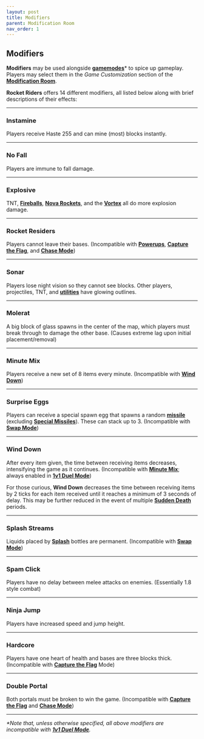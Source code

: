 ```yaml
---
layout: post
title: Modifiers
parent: Modification Room
nav_order: 1
---
```

**Modifiers**
---

**Modifiers** may be used alongside **[gamemodes](https://zeroniaserver.github.io/RocketRidersWiki/gamemodes)*** to spice up gameplay. Players may select them in the *Game Customization* section of the **[Modification Room](https://zeroniaserver.github.io/RocketRidersWiki/modification_room)**.

**Rocket Riders** offers 14 different modifiers, all listed below along with brief descriptions of their effects:

---
### Instamine
Players receive Haste 255 and can mine (most) blocks instantly.

---
### No Fall
Players are immune to fall damage.

---
### Explosive
TNT, **[Fireballs](https://zeroniaserver.github.io/RocketRidersWiki/utilities/fireball)**, **[Nova Rockets](https://zeroniaserver.github.io/RocketRidersWiki/utilities/nova_rocket)**, and the **[Vortex](https://zeroniaserver.github.io/RocketRidersWiki/utilities/vortex)** all do more explosion damage.

---
### Rocket Residers
Players cannot leave their bases. (Incompatible with **[Powerups](https://zeroniaserver.github.io/RocketRidersWiki/gamemodes/powerups)**, **[Capture the Flag](https://zeroniaserver.github.io/RocketRidersWiki/gamemodes/ctf)**, and **[Chase Mode](https://zeroniaserver.github.io/RocketRidersWiki/gamemodes/chase)**)

---
### Sonar
Players lose night vision so they cannot see blocks. Other players, projectiles, TNT, and **[utilities](https://zeroniaserver.github.io/RocketRidersWiki/utilities)** have glowing outlines.

---
### Molerat
A big block of glass spawns in the center of the map, which players must break through to damage the other base. (Causes extreme lag upon initial placement/removal)

---
### Minute Mix
Players receive a new set of 8 items every minute. (Incompatible with **[Wind Down](#wind-down)**)

---
### Surprise Eggs
Players can receive a special spawn egg that spawns a random **[missile](https://zeroniaserver.github.io/RocketRidersWiki/missiles)** (excluding **[Special Missiles]()**). These can stack up to 3. (Incompatible with **[Swap Mode](https://zeroniaserver.github.io/RocketRidersWiki/gamemodes/swap)**)

---
### Wind Down
After every item given, the time between receiving items decreases, intensifying the game as it continues. (Incompatible with **[Minute Mix](#minute-mix)**; always enabled in **[1v1 Duel Mode](https://zeroniaserver.github.io/RocketRidersWiki/gamemodes/duel)**)

For those curious, **Wind Down** decreases the time between receiving items by 2 ticks for each item received until it reaches a minimum of 3 seconds of delay. This may be further reduced in the event of multiple **[Sudden Death](https://zeroniaserver.github.io/RocketRidersWiki/misc/sudden_death)** periods.

---
### Splash Streams
Liquids placed by **[Splash](https://zeroniaserver.github.io/RocketRidersWiki/utilities/splash)** bottles are permanent. (Incompatible with **[Swap Mode](https://zeroniaserver.github.io/RocketRidersWiki/gamemodes/swap)**)

---
### Spam Click
Players have no delay between melee attacks on enemies. (Essentially 1.8 style combat)

---
### Ninja Jump
Players have increased speed and jump height.

---
### Hardcore
Players have one heart of health and bases are three blocks thick. (Incompatible with **[Capture the Flag](https://zeroniaserver.github.io/RocketRidersWiki/gamemodes/ctf)** Mode)

---
### Double Portal
Both portals must be broken to win the game. (Incompatible with **[Capture the Flag](https://zeroniaserver.github.io/RocketRidersWiki/gamemodes/ctf)** and **[Chase Mode](https://zeroniaserver.github.io/RocketRidersWiki/gamemodes/chase)**)

---
_*Note that, unless otherwise specified, all above modifiers are incompatible with **[1v1 Duel Mode](https://zeroniaserver.github.io/RocketRidersWiki/gamemodes/duel)**._